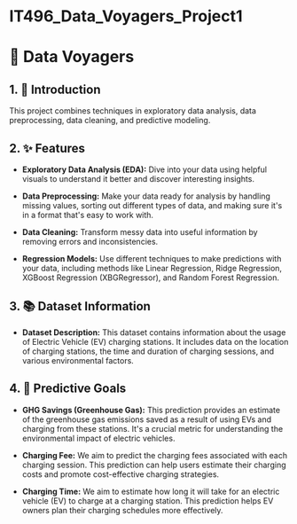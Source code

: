 # IT496_Data_Voyagers_Project1

# 🚀 Data Voyagers


## 1. 🎯 Introduction

This project combines techniques in exploratory data analysis, data preprocessing, data cleaning, and predictive modeling.

## 2. ✨ Features

- **Exploratory Data Analysis (EDA):** Dive into your data using helpful visuals to understand it better and discover interesting insights.

- **Data Preprocessing:** Make your data ready for analysis by handling missing values, sorting out different types of data, and making sure it's in a format that's easy to work with.

- **Data Cleaning:** Transform messy data into useful information by removing errors and inconsistencies.

- **Regression Models:** Use different techniques to make predictions with your data, including methods like Linear Regression, Ridge Regression, XGBoost Regression (XBGRegressor), and Random Forest Regression.

## 3. 📚 Dataset Information

- **Dataset Description:** This dataset contains information about the usage of Electric Vehicle (EV) charging stations. It includes data on the location of charging stations, the time and duration of charging sessions, and various environmental factors.

## 4. 🎯 Predictive Goals

  - **GHG Savings (Greenhouse Gas):** This prediction provides an estimate of the greenhouse gas emissions saved as a result of using EVs and charging from these stations. It's a crucial metric for understanding the environmental impact of electric vehicles.

  - **Charging Fee:** We aim to predict the charging fees associated with each charging session. This prediction can help users estimate their charging costs and promote cost-effective charging strategies.
 
  - **Charging Time:** We aim to estimate how long it will take for an electric vehicle (EV) to charge at a charging station. This prediction helps EV owners plan their charging schedules more effectively.

